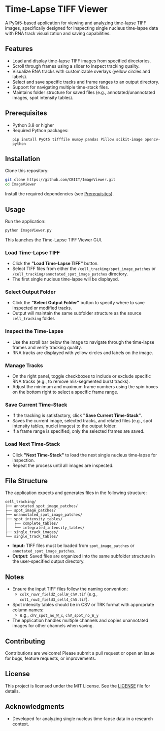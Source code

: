 # Time-Lapse TIFF Viewer

A PyQt5-based application for viewing and analyzing time-lapse TIFF images, specifically designed for inspecting single nucleus time-lapse data with RNA track visualization and saving capabilities.

## Features

- Load and display time-lapse TIFF images from specified directories.
- Scroll through frames using a slider to inspect tracking quality.
- Visualize RNA tracks with customizable overlays (yellow circles and labels).
- Select and save specific tracks and frame ranges to an output directory.
- Support for navigating multiple time-stack files.
- Maintains folder structure for saved files (e.g., annotated/unannotated images, spot intensity tables).

## Prerequisites

- Python 3.8 or higher
- Required Python packages:
  ```
  pip install PyQt5 tifffile numpy pandas Pillow scikit-image opencv-python
  ```

## Installation

Clone this repository:

```bash
git clone https://github.com/CBIIT/ImageViewer.git
cd ImageViewer
```

Install the required dependencies (see [Prerequisites](#prerequisites)).

## Usage

Run the application:

```bash
python ImageViewer.py
```
This launches the Time-Lapse TIFF Viewer GUI.

### Load Time-Lapse TIFF
- Click the **"Load Time-Lapse TIFF"** button.
- Select TIFF files from either the `/cell_tracking/spot_image_patches` or `/cell_tracking/annotated_spot_image_patches` directory.
- The first single nucleus time-lapse will be displayed.

### Select Output Folder
- Click the **"Select Output Folder"** button to specify where to save inspected or modified tracks.
- Output will maintain the same subfolder structure as the source `cell_tracking` folder.

### Inspect the Time-Lapse
- Use the scroll bar below the image to navigate through the time-lapse frames and verify tracking quality.
- RNA tracks are displayed with yellow circles and labels on the image.

### Manage Tracks
- On the right panel, toggle checkboxes to include or exclude specific RNA tracks (e.g., to remove mis-segmented burst tracks).
- Adjust the minimum and maximum frame numbers using the spin boxes on the bottom right to select a specific frame range.

### Save Current Time-Stack
- If the tracking is satisfactory, click **"Save Current Time-Stack"**.
- Saves the current image, selected tracks, and related files (e.g., spot intensity tables, nuclei images) to the output folder.
- If a frame range is specified, only the selected frames are saved.

### Load Next Time-Stack
- Click **"Next Time-Stack"** to load the next single nucleus time-lapse for inspection.
- Repeat the process until all images are inspected.

## File Structure

The application expects and generates files in the following structure:

```
cell_tracking/
├── annotated_spot_image_patches/
├── spot_image_patches/
├── unannotated_spot_image_patches/
├── spot_intensity_tables/
│   ├── complete_tables/
│   └── integrated_intensity_tables/
├── single_track_images/
└── single_track_tables/
```

- **Input:** TIFF files must be loaded from `spot_image_patches` or `annotated_spot_image_patches`.
- **Output:** Saved files are organized into the same subfolder structure in the user-specified output directory.

## Notes

- Ensure the input TIFF files follow the naming convention:
  - `colX_rowY_fieldZ_cellW_ChV.tif` (e.g., `col1_row2_field3_cell4_Ch5.tif`).
- Spot intensity tables should be in CSV or TRK format with appropriate column names:
  - e.g., `chV_spot_no_W_x`, `chV_spot_no_W_y`
- The application handles multiple channels and copies unannotated images for other channels when saving.

## Contributing

Contributions are welcome! Please submit a pull request or open an issue for bugs, feature requests, or improvements.

## License

This project is licensed under the MIT License. See the [LICENSE](LICENSE) file for details.

## Acknowledgments

- Developed for analyzing single nucleus time-lapse data in a research context.
